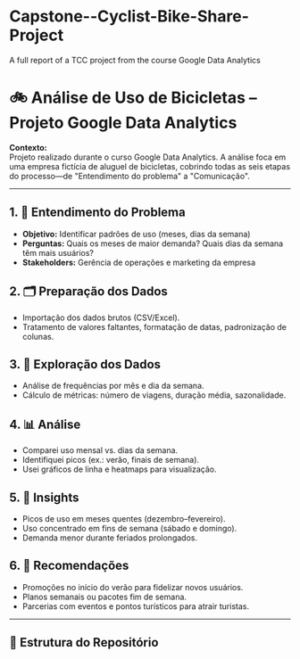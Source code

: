 # Capstone--Cyclist-Bike-Share-Project
A full report of a TCC project from the course Google Data Analytics
# 🚲 Análise de Uso de Bicicletas – Projeto Google Data Analytics

**Contexto:**  
Projeto realizado durante o curso Google Data Analytics. A análise foca em uma empresa fictícia de aluguel de bicicletas, cobrindo todas as seis etapas do processo—de "Entendimento do problema" a "Comunicação".

---

## 1. 🧭 Entendimento do Problema  
- **Objetivo:** Identificar padrões de uso (meses, dias da semana)  
- **Perguntas:** Quais os meses de maior demanda? Quais dias da semana têm mais usuários?  
- **Stakeholders:** Gerência de operações e marketing da empresa

## 2. 🗂️ Preparação dos Dados  
- Importação dos dados brutos (CSV/Excel).  
- Tratamento de valores faltantes, formatação de datas, padronização de colunas.

## 3. 🧩 Exploração dos Dados  
- Análise de frequências por mês e dia da semana.  
- Cálculo de métricas: número de viagens, duração média, sazonalidade.

## 4. 📊 Análise  
- Comparei uso mensal vs. dias da semana.  
- Identifiquei picos (ex.: verão, finais de semana).  
- Usei gráficos de linha e heatmaps para visualização.

## 5. 🧠 Insights  
- Picos de uso em meses quentes (dezembro–fevereiro).  
- Uso concentrado em fins de semana (sábado e domingo).  
- Demanda menor durante feriados prolongados.

## 6. 📣 Recomendações  
- Promoções no início do verão para fidelizar novos usuários.  
- Planos semanais ou pacotes fim de semana.  
- Parcerias com eventos e pontos turísticos para atrair turistas.

---

## 📁 Estrutura do Repositório

